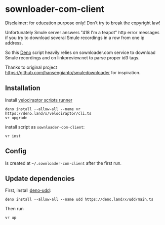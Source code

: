 # sownloader-com-client

Disclaimer: for education purpose only! Don't try to break the copyright law!

Unfortunately Smule server answers "418 I'm a teapot" http error messages if you try to download several Smule recordings in a row from one ip address.

So this [Deno](https://deno.land/) script heavily relies on sownloader.com service to download Smule recordings and on linkpreview.net to parse proper id3 tags.

<!-- and on the peekalink.io API to properly name them -->

Thanks to original project https://github.com/hansengianto/smuledownloader for inspiration.

## Installation

Install [velociraptor scripts runner](https://velociraptor.run/docs/installation/)

```
deno install --allow-all --name vr https://deno.land/x/velociraptor/cli.ts
vr upgrade
```

install script as `sownloader-com-client`:

```
vr inst
```

## Config

Is created at `~/.sownloader-com-client` after the first run.

## Update dependencies

First, install [deno-udd](https://github.com/hayd/deno-udd):

```
deno install --allow-all --name udd https://deno.land/x/udd/main.ts
```

Then run

```
vr up
```

